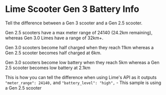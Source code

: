 # Lime Scooter Gen 3 Battery Info
Tell the difference between a Gen 3 scooter and a Gen 2.5 scooter.

Gen 2.5 scooters have a max meter range of 24140 (24.2km remaining), whereas Gen 3.0 Limes have a range of 32km+.

Gen 3.0 scooters become half charged when they reach 11km whereas a Gen 2.5 scooter becomes half charged at 6km.

Gen 3.0 scooters become low battery when they reach 5km whereas a Gen 2.5 scooter becomes low battery at 2.1km

This is how you can tell the difference when using Lime's API as it outputs `"meter_range": 24140,` and `"battery_level": "high",` - This sample is using a Gen 2.5 scooter
